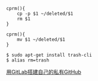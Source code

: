 ```
cprm(){
    cp -p $1 ~/deleted/$1
    rm $1
}
```

```
cprm(){
    mv $1 ~/deleted/$1 
}
```


```
$ sudo apt-get install trash-cli
$ alias rm=trash
```

[用GitLab搭建自己的私有GitHub](http://segmentfault.com/a/1190000000345686)